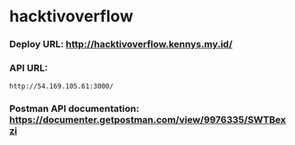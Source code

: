 # hacktivoverflow

### Deploy URL: http://hacktivoverflow.kennys.my.id/

### API URL:
`http://54.169.105.61:3000/`

### Postman API documentation: https://documenter.getpostman.com/view/9976335/SWTBexzi